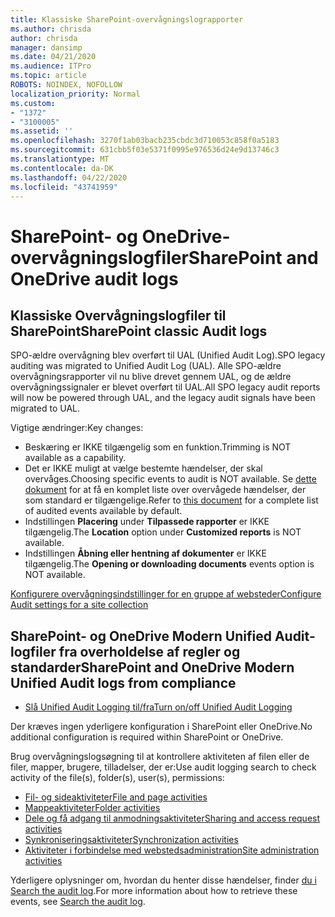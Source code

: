 ```yaml
---
title: Klassiske SharePoint-overvågningslograpporter
ms.author: chrisda
author: chrisda
manager: dansimp
ms.date: 04/21/2020
ms.audience: ITPro
ms.topic: article
ROBOTS: NOINDEX, NOFOLLOW
localization_priority: Normal
ms.custom:
- "1372"
- "3100005"
ms.assetid: ''
ms.openlocfilehash: 3270f1ab03bacb235cbdc3d710053c858f0a5183
ms.sourcegitcommit: 631cbb5f03e5371f0995e976536d24e9d13746c3
ms.translationtype: MT
ms.contentlocale: da-DK
ms.lasthandoff: 04/22/2020
ms.locfileid: "43741959"
---
```

# <a name="sharepoint-and-onedrive-audit-logs"></a><span data-ttu-id="46784-102">SharePoint- og OneDrive-overvågningslogfiler</span><span class="sxs-lookup"><span data-stu-id="46784-102">SharePoint and OneDrive audit logs</span></span>

## <a name="sharepoint-classic-audit-logs"></a><span data-ttu-id="46784-103">Klassiske Overvågningslogfiler til SharePoint</span><span class="sxs-lookup"><span data-stu-id="46784-103">SharePoint classic Audit logs</span></span>

<span data-ttu-id="46784-104">SPO-ældre overvågning blev overført til UAL (Unified Audit Log).</span><span class="sxs-lookup"><span data-stu-id="46784-104">SPO legacy auditing was migrated to Unified Audit Log (UAL).</span></span> <span data-ttu-id="46784-105">Alle SPO-ældre overvågningsrapporter vil nu blive drevet gennem UAL, og de ældre overvågningssignaler er blevet overført til UAL.</span><span class="sxs-lookup"><span data-stu-id="46784-105">All SPO legacy audit reports will now be powered through UAL, and the legacy audit signals have been migrated to UAL.</span></span>

<span data-ttu-id="46784-106">Vigtige ændringer:</span><span class="sxs-lookup"><span data-stu-id="46784-106">Key changes:</span></span>

* <span data-ttu-id="46784-107">Beskæring er IKKE tilgængelig som en funktion.</span><span class="sxs-lookup"><span data-stu-id="46784-107">Trimming is NOT available as a capability.</span></span>
* <span data-ttu-id="46784-108">Det er IKKE muligt at vælge bestemte hændelser, der skal overvåges.</span><span class="sxs-lookup"><span data-stu-id="46784-108">Choosing specific events to audit is NOT available.</span></span> <span data-ttu-id="46784-109">Se [dette dokument](https://docs.microsoft.com/office365/securitycompliance/search-the-audit-log-in-security-and-compliance) for at få en komplet liste over overvågede hændelser, der som standard er tilgængelige.</span><span class="sxs-lookup"><span data-stu-id="46784-109">Refer to [this document](https://docs.microsoft.com/office365/securitycompliance/search-the-audit-log-in-security-and-compliance) for a complete list of audited events available by default.</span></span>
* <span data-ttu-id="46784-110">Indstillingen **Placering** under **Tilpassede rapporter** er IKKE tilgængelig.</span><span class="sxs-lookup"><span data-stu-id="46784-110">The **Location** option under **Customized reports** is NOT available.</span></span>
* <span data-ttu-id="46784-111">Indstillingen **Åbning eller hentning af dokumenter** er IKKE tilgængelig.</span><span class="sxs-lookup"><span data-stu-id="46784-111">The **Opening or downloading documents** events option is NOT available.</span></span>

[<span data-ttu-id="46784-112">Konfigurere overvågningsindstillinger for en gruppe af websteder</span><span class="sxs-lookup"><span data-stu-id="46784-112">Configure Audit settings for a site collection</span></span>](https://support.office.com/article/Configure-audit-settings-for-a-site-collection-A9920C97-38C0-44F2-8BCB-4CF1E2AE22D2)

## <a name="sharepoint-and-onedrive-modern-unified-audit-logs-from-compliance"></a><span data-ttu-id="46784-113">SharePoint- og OneDrive Modern Unified Audit-logfiler fra overholdelse af regler og standarder</span><span class="sxs-lookup"><span data-stu-id="46784-113">SharePoint and OneDrive Modern Unified Audit logs from compliance</span></span>

* [<span data-ttu-id="46784-114">Slå Unified Audit Logging til/fra</span><span class="sxs-lookup"><span data-stu-id="46784-114">Turn on/off Unified Audit Logging</span></span>](https://docs.microsoft.com/office365/securitycompliance/turn-audit-log-search-on-or-off) 

<span data-ttu-id="46784-115">Der kræves ingen yderligere konfiguration i SharePoint eller OneDrive.</span><span class="sxs-lookup"><span data-stu-id="46784-115">No additional configuration is required within SharePoint or OneDrive.</span></span>

<span data-ttu-id="46784-116">Brug overvågningslogsøgning til at kontrollere aktiviteten af filen eller de filer, mapper, brugere, tilladelser, der er:</span><span class="sxs-lookup"><span data-stu-id="46784-116">Use audit logging search to check activity of the file(s), folder(s), user(s), permissions:</span></span>

* [<span data-ttu-id="46784-117">Fil- og sideaktiviteter</span><span class="sxs-lookup"><span data-stu-id="46784-117">File and page activities</span></span>](https://docs.microsoft.com/office365/securitycompliance/search-the-audit-log-in-security-and-compliance)
* [<span data-ttu-id="46784-118">Mappeaktiviteter</span><span class="sxs-lookup"><span data-stu-id="46784-118">Folder activities</span></span>](https://docs.microsoft.com/office365/securitycompliance/search-the-audit-log-in-security-and-compliance#folder-activities)
* [<span data-ttu-id="46784-119">Dele og få adgang til anmodningsaktiviteter</span><span class="sxs-lookup"><span data-stu-id="46784-119">Sharing and access request activities</span></span>](https://docs.microsoft.com/office365/securitycompliance/search-the-audit-log-in-security-and-compliance#sharing-and-access-request-activities)
* [<span data-ttu-id="46784-120">Synkroniseringsaktiviteter</span><span class="sxs-lookup"><span data-stu-id="46784-120">Synchronization activities</span></span>](https://docs.microsoft.com/office365/securitycompliance/search-the-audit-log-in-security-and-compliance#synchronization-activities)
* [<span data-ttu-id="46784-121">Aktiviteter i forbindelse med webstedsadministration</span><span class="sxs-lookup"><span data-stu-id="46784-121">Site administration activities</span></span>](https://docs.microsoft.com/office365/securitycompliance/search-the-audit-log-in-security-and-compliance#site-administration-activities)

<span data-ttu-id="46784-122">Yderligere oplysninger om, hvordan du henter disse hændelser, finder [du i Search the audit log](https://docs.microsoft.com/office365/securitycompliance/search-the-audit-log-in-security-and-compliance#search-the-audit-log).</span><span class="sxs-lookup"><span data-stu-id="46784-122">For more information about how to retrieve these events, see [Search the audit log](https://docs.microsoft.com/office365/securitycompliance/search-the-audit-log-in-security-and-compliance#search-the-audit-log).</span></span>
